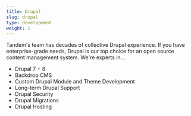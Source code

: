 ```yaml
---
title: Drupal
slug: drupal
type: development
weight: 1
---
```


Tandem's team has decades of collective Drupal experience. If you have enterprise-grade needs, Drupal is our top choice for an open source content management system. We're experts in...

- Drupal 7 + 8
- Backdrop CMS
- Custom Drupal Module and Theme Development
- Long-term Drupal Support
- Drupal Security
- Drupal Migrations
- Drupal Hosting
